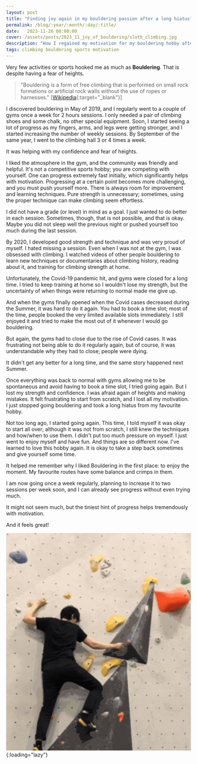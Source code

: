 ```yaml
---
layout: post
title: "Finding joy again in my bouldering passion after a long hiatus"
permalink: /blog/:year/:month/:day/:title/
date:   2023-11-26 08:00:00
cover: /assets/posts/2023_11_joy_of_bouldering/sloth_climbing.jpg
description: "How I regained my motivation for my bouldering hobby after a very long hiatus due to the pandemic."
tags: climbing bouldering sports motivation
---
```


Very few activities or sports hooked me as much as **Bouldering**. That is despite having a fear of heights.

> "Bouldering is a form of free climbing that is performed on small rock formations or artificial rock walls without the use of ropes or harnesses." [[Wikipedia](https://en.wikipedia.org/wiki/Bouldering){:target="_blank"}]

I discovered bouldering in May of 2019, and I regularly went to a couple of gyms once a week for 2 hours sessions. I only needed a pair of climbing shoes and some chalk, no other special equipment.
Soon, I started seeing a lot of progress as my fingers, arms, and legs were getting stronger, and I started increasing the number of weekly sessions. By September of the same year, I went to the climbing hall 3 or 4 times a week.

It was helping with my confidence and fear of heights.

I liked the atmosphere in the gym, and the community was friendly and helpful. It's not a competitive sports hobby; you are competing with yourself. One can progress extremely fast initially, which significantly helps with motivation. Progressing at a certain point becomes more challenging, and you must push yourself more. There is always room for improvement and learning techniques. Pure strength is unnecessary; sometimes, using the proper technique can make climbing seem effortless.

I did not have a grade (or level) in mind as a goal. I just wanted to do better in each session. Sometimes, though, that is not possible, and that is okay. Maybe you did not sleep well the previous night or pushed yourself too much during the last session.

By 2020, I developed good strength and technique and was very proud of myself. I hated missing a session. Even when I was not at the gym, I was obsessed with climbing. I watched videos of other people bouldering to learn new techniques or documentaries about climbing history, reading about it, and training for climbing strength at home.

Unfortunately, the Covid-19 pandemic hit, and gyms were closed for a long time. I tried to keep training at home so I wouldn't lose my strength, but the uncertainty of when things were returning to normal made me give up.

And when the gyms finally opened when the Covid cases decreased during the Summer, it was hard to do it again. You had to book a time slot; most of the time, people booked the very limited available slots immediately. I still enjoyed it and tried to make the most out of it whenever I would go bouldering.

But again, the gyms had to close due to the rise of Covid cases. It was frustrating not being able to do it regularly again, but of course, it was understandable why they had to close; people were dying.

It didn't get any better for a long time, and the same story happened next Summer.

Once everything was back to normal with gyms allowing me to be spontaneous and avoid having to book a time slot, I tried going again. But I lost my strength and confidence. I was afraid again of heights and making mistakes. It felt frustrating to start from scratch, and I lost all my motivation. I just stopped going bouldering and took a long hiatus from my favourite hobby.

Not too long ago, I started going again. This time, I told myself it was okay to start all over; although it was not from scratch, I still knew the techniques and how/when to use them. I didn't put too much pressure on myself. I just went to enjoy myself and have fun. And things are so different now. I've learned to love this hobby again. It is okay to take a step back sometimes and give yourself some time.

It helped me remember why I liked Bouldering in the first place: to enjoy the moment. My favourite routes have some balance and crimps in them.

I am now going once a week regularly, planning to increase it to two sessions per week soon, and I can already see progress without even trying much.

It might not seem much, but the tiniest hint of progress helps tremendously with motivation.

And it feels great!

![Marius Bouldering One of the Last Sessions](/assets/posts/2023_11_joy_of_bouldering/Marius_Avram_bouldering.gif){:loading="lazy"}